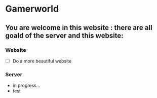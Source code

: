 # Gamerworld

## You are welcome in this website : there are all goald of the server and this website:

### Website
- [ ] Do a more beautiful website

### Server
 - in progress...
 - test